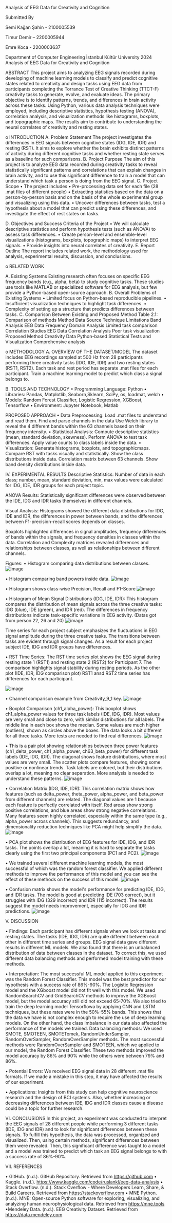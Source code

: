  



Analysis of EEG Data for Creativity and Cognition

Submitted By




Semi Kağan Şahin - 2100005539

Timur Demir – 2200005944

Emre Koca - 2200003637










Department of Computer Engineering
İstanbul Kültür University
2024 
Analysis of EEG Data for Creativity and Cognition
 
 

ABSTRACT
This project aims to analyzing EEG signals recorded during developing of machine learning models to classify and predict cognitive states related to creativity and design tasks using EEG data from participants completing the Torrance Test of Creative Thinking (TTCT-F) creativity tasks to generate, evolve, and evaluate ideas. The primary objective is to identify patterns, trends, and differences in brain activity across these tasks. Using Python, various data analysis techniques were employed, including descriptive statistics, hypothesis testing (ANOVA), correlation analysis, and visualization methods like histograms, boxplots, and topographic maps. The results aim to contribute to understanding the neural correlates of creativity and resting states.

o	INTRODUCTION
A.	Problem Statement
The project investigates the differences in EEG signals between cognitive states (IDG, IDE, IDR) and resting (RST). It aims to explore whether the brain exhibits distinct patterns of activity during different cognitive tasks and whether resting state serves as a baseline for such comparisons.
B.	Project Purpose
The aim of this project is to analyze EEG data recorded during creativity tasks to reveal statistically significant patterns and correlations that can explain changes in brain activity, and to use this significant difference to train a model that can understand which task a person is doing from the EEG signal.
C.	Project Scope
•	The project includes 
•	 Pre-processing data set for each file (28 .mat files of different people)
•	 Extracting statistics based on the data on a person-by-person basis and on the basis of the whole experimental group and visualizing using this data. 
•	 Uncover differences between tasks, test a hypothesis about a model that can predict using these differences, and investigate the effect of rest states on tasks.

D.	Objectives and Success Criteria of the Project
•  We will calculate descriptive statistics and perform hypothesis tests (such as ANOVA) to assess task differences.
•  Create person-level and ensemble-level visualizations (histograms, boxplots, topographic maps) to interpret EEG signals.
• Provide insights into neural correlates of creativity.
E.	Report Outline
The report includes related work, the methodology used for analysis, experimental results, discussion, and conclusions.

o	RELATED WORK

A.	Existing Systems
Existing research often focuses on specific EEG frequency bands (e.g., alpha, beta) to study cognitive tasks. These studies use tools like MATLAB or specialized software for EEG analysis, but few provide a Python-based open-source approach.
B.	Overall Problems of Existing Systems
•  Limited focus on Python-based reproducible pipelines.
•  Insufficient visualization techniques to highlight task differences.
•  Complexity of setting up a structure that predicts differences between tasks.
C.	Comparison Between Existing and Proposed Method 
Table 2.1: Comparison of methods
Method	Data Source		Technique	Limitations
Band Analysis		EEG Data		Frequency Domain Analysis		Limited task comparison
Correlation Studies		EEG Data		Correlation Analysis		Poor task visualization
Proposed Method		Creativity Data		Python-based Statistical Tests and Visualization		Comprehensive analysis

o	METHODOLOGY
A.	OVERVİEW OF THE DATASET/MODEL
The dataset includes EEG recordings sampled at 500 Hz from 28 participants performing three creativity tasks (IDG, IDE, IDR) and two resting states (RST1, RST2). Each task and rest period has separate .mat files for each participant. Train a machine learning model to predict which class a signal belongs to.

B.	TOOLS AND TECHNOLOGY
•  Programming Language: Python
•  Libraries: Pandas, Matplotlib, Seaborn,Sklearn, SciPy, os, loadmat, welch
•  Models: Random Forest Classifier, Logistic Regression, XGBoost, Tensorflow
•  Environment: Jupyter Notebook, Matlab

PROPOSED APPROACH
•  Data Preprocessing:
Load .mat files to understand and read them.
Find and parse channels in the data
Use Welch library to reveal the 4 different bands within the 63 channels based on their frequency intensity.
•  Statistical Analysis:
Compute descriptive statistics (mean, standard deviation, skewness).
Perform ANOVA to test task differences.
Apply value counts to class labels inside the data.
•  Visualization:
Generate histograms, boxplots, and topographicmaps.
Compare RST with tasks visually and statistically.
Show the class distributions inside data.
Correlation matrix between 63 channels.
Show band density distributions inside data.

IV.	EXPERIMENTAL RESULTS
Descriptive Statistics: Number of data in each class; number, mean, standard deviation, min, max values were calculated for IDG, IDE, IDR groups for each project topic.

ANOVA Results: Statistically significant differences were observed between the IDE, IDG and IDR tasks themselves in different channels.

Visual Analysis:
Histograms showed the different data distributions for IDG, IDE and IDR, the differences in power between bands, and the differences between F1-precision-recall scores depends on classes.

Boxplots highlighted differences in signal amplitudes, frequency differences of bands within the signals, and frequency densities in classes within the data.
Correlation and Complexity matrices revealed differences and relationships between classes, as well as relationships between different channels.

Figures:
•	Histogram comparing data distributions between classes.
 ![image](https://github.com/user-attachments/assets/aa59a4fd-1e7c-4b7a-b4c1-b1d160fa5622)

•	Histogram comparing band powers inside data.
![image](https://github.com/user-attachments/assets/efdbff79-f703-4f57-8cce-dcd6d4388c09)

•	Histogram shows class-wise Precision, Recall and F1-Score
 ![image](https://github.com/user-attachments/assets/1144cfc0-4cd3-48f3-b871-5ddb1afabf46)

•	Histogram of Mean Signal Distributions (IDG, IDE, IDR): This histogram compares the distribution of mean signals across the three creative tasks: IDG (blue), IDE (green), and IDR (red). The differences in frequency distributions indicate task-specific variations in EEG activity. (Datas got from person 22, 26 and 20)
![image](https://github.com/user-attachments/assets/a80aea81-9735-4d9f-b265-1de01962955f)

    
Time series for each project subject emphasizes the fluctuations in EEG signal amplitude during the three creative tasks. The transitions between tasks are evident through signal 
changes. As a result for each project subject IDE, IDG and IDR groups have differences.

•	RST Time Series: The RST time series plot shows the EEG signal during resting state 1 (RST1) and resting state 2 (RST2) for Participant 7. The comparison highlights signal stability during resting periods. As the other plot (IDE, IDR, IDG comparison plot) RST1 ansd RST2 time series has differences for each participant.

![image](https://github.com/user-attachments/assets/9e0c6295-356b-4a1e-b94b-3382545f3980)

•	Channel comparison example from Creativity_9_1 key.
![image](https://github.com/user-attachments/assets/4145e7af-5e40-43bf-975a-eac5f947e309)

•	Boxplot Comparison (ch1_alpha_power): This boxplot shows ch1_alpha_power values for three task labels (IDE, IDG, IDR). Most values are very small and close to zero, with similar distributions for all labels. The middle line in each box shows the median. Some values are much higher (outliers), shown as circles above the boxes. The data looks a bit different for all three tasks. More tests are needed to find real differences.
![image](https://github.com/user-attachments/assets/5db6fd52-e03f-464b-8be5-cbfba17da6f0)

•	This is a pair plot showing relationships between three power features (ch1_delta_power, ch1_alpha_power, ch63_beta_power) for different task labels (IDE, IDG, IDR). The diagonal shows feature distributions, where most values are very small. The scatter plots compare features, showing some positive or nonlinear trends. Task labels are colored, but their distributions overlap a lot, meaning no clear separation. More analysis is needed to understand these patterns.
![image](https://github.com/user-attachments/assets/ad0c851e-c55a-4d1b-8728-96dba00c1447)

•	Correlation Matrix (IDG, IDE, IDR): This correlation matrix shows how features (such as delta_power, theta_power, alpha_power, and beta_power from different channels) are related. The diagonal values are 1 because each feature is perfectly correlated with itself. Red areas show strong positive correlations, and blue areas show strong negative correlations. Many features seem highly correlated, especially within the same type (e.g., alpha_power across channels). This suggests redundancy, and dimensionality reduction techniques like PCA might help simplify the data.
![image](https://github.com/user-attachments/assets/fe6bdf66-d12c-4fab-8f47-c8284ab96958)

•	PCA plot shows the distribution of EEG features for IDE, IDG, and IDR tasks. The points overlap a lot, meaning it is hard to separate the tasks clearly using the first two principal components (PC1 and PC2).
![image](https://github.com/user-attachments/assets/c6c2c297-863f-4fba-9e96-68c8236cf279)

 
•	We trained several different machine learning models, the most successful of which was the random forest classifier. We applied different methods to improve the performance of this model and you can see the effect of these methods on the success of this model.
![image](https://github.com/user-attachments/assets/e146fca2-d284-49ec-ac04-4ab73fac7111)

•	Confusion matrix shows the model's performance for predicting IDE, IDG, and IDR tasks. The model is good at predicting IDE (703 correct), but it struggles with IDG (329 incorrect) and IDR (115 incorrect). The results suggest the model needs improvement, especially for IDG and IDR predictions.
 ![image](https://github.com/user-attachments/assets/71bd14c6-be85-442b-b2e6-6398b694d47e)


V. DISCUSSION

•	Findings: Each participant has different signals when we look at tasks and resting states. The tasks (IDE, IDG, IDR) are quite different between each other in different time series and groups. EEG signal data gave different results in different ML models. We also found that there is an unbalanced distribution of data between 
classes in the dataset. To correct this, we used different data balancing methods and performed model training with these methods.
 
•	Interpretation: The most successful ML model applied to this experiment was the Random Forest Classifier. This model was the best predictor for our hypothesis with a success rate of 86%-90%. The Logistic Regression model and the XGboost model did not fit well with this model. We used RandomSearchCV and GridSearchCV methods to improve the XGBoost model, but the model accuracy still did not exceed 65-70%. We also tried to train the deep learning model Tensorflowa by applying CNN and LSTM techniques, but these rates were in the 50%-55% bands. This shows that the data we have is not complex enough to require the use of deep learning models. On the other hand, the class imbalance in our data also affected the performance of the models we trained. Data balancing methods: We used SMOTE, SMOTEEN, SMOTETomek, RandomUnderSampler, RandomOverSampler, RandomOverSampler methods. The most successful methods were RandomOverSampler and SMOTEEN, which we applied to our model, the Random Forest Classifier. These two methods improved the model accuracy by 86% and 90% while the others were between 79% and 86%.   
 
•	Potential Errors: We received EEG signal data in 28 different .mat file formats. If we made a mistake in this step, it may have affected the results of our experiment.
 
•	Applications: Insights from this study can help cognitive neuroscience research and the design of BCI systems. Also, whether increasing or decreasing differences between IDE, IDG and IDR classes cause a disease could be a topic for further research.



VI.		CONCLUSIONS
In this project, an experiment was conducted to interpret the EEG signals of 28 different people while performing 3 different tasks (IDE, IDG and IDR) and to look for significant differences between these signals. To fulfill this hypothesis, the data was processed, organized and visualized. Then, using certain methods, significant differences between them were revealed. Then, this significant difference was taught to a model and a model was trained to predict which task an EEG signal belongs to with a success rate of 86%-90%.

VII.		REFERENCES

• GitHub. (n.d.). GitHub Repository. Retrieved from https://github.com
• Kaggle. (n.d.).  https://www.kaggle.com/code/ruslankl/eeg-data-analysis
•  Stack Overflow. (n.d.). Stack Overflow - Where Developers Learn, Share, & Build Careers. Retrieved from https://stackoverflow.com
•  MNE Python. (n.d.). MNE: Open-source Python software for exploring, visualizing, and analyzing human neurophysiological data. Retrieved from https://mne.tools
•Mendeley Data. (n.d.). EEG Creativity Dataset. Retrieved from https://data.mendeley.com














